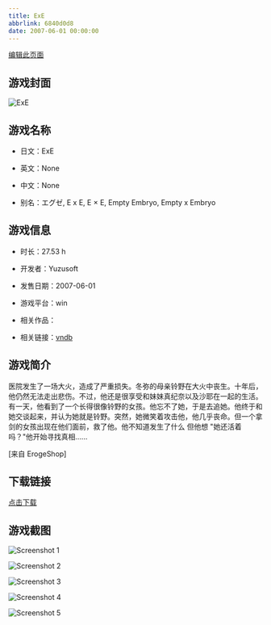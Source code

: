 ```yaml
---
title: ExE
abbrlink: 6840d0d8
date: 2007-06-01 00:00:00
---
```

[编辑此页面](https://github.com/ACG-3/ADV3-source/blob/main/source/_posts/ExE.md)

## 游戏封面

![ExE](https://pan.timero.xyz/d/onedrive/img_lib_001/ExE_cover.avif)


## 游戏名称

- 日文：ExE
- 英文：None
- 中文：None

- 别名：エグゼ, E x E, E × E, Empty Embryo, Empty x Embryo


## 游戏信息

- 时长：27.53 h
- 开发者：Yuzusoft
- 发售日期：2007-06-01
- 游戏平台：win
- 相关作品：

- 相关链接：[vndb](https://vndb.org/v83)


## 游戏简介

医院发生了一场大火，造成了严重损失。冬弥的母亲铃野在大火中丧生。十年后，他仍然无法走出悲伤。不过，他还是很享受和妹妹真纪奈以及沙耶在一起的生活。有一天，他看到了一个长得很像铃野的女孩。他忘不了她，于是去追她。他终于和她交谈起来，并认为她就是铃野。突然，她微笑着攻击他，他几乎丧命。但一个拿剑的女孩出现在他们面前，救了他。他不知道发生了什么 但他想 "她还活着吗？"他开始寻找真相......

[来自 ErogeShop]


## 下载链接

[点击下载](https://pan.timero.xyz/onedrive/adv_lib_001/ExE)


## 游戏截图


![Screenshot 1](https://pan.timero.xyz/d/onedrive/img_lib_001/ExE_Screenshot_1.avif)

![Screenshot 2](https://pan.timero.xyz/d/onedrive/img_lib_001/ExE_Screenshot_2.avif)

![Screenshot 3](https://pan.timero.xyz/d/onedrive/img_lib_001/ExE_Screenshot_3.avif)

![Screenshot 4](https://pan.timero.xyz/d/onedrive/img_lib_001/ExE_Screenshot_4.avif)

![Screenshot 5](https://pan.timero.xyz/d/onedrive/img_lib_001/ExE_Screenshot_5.avif)

